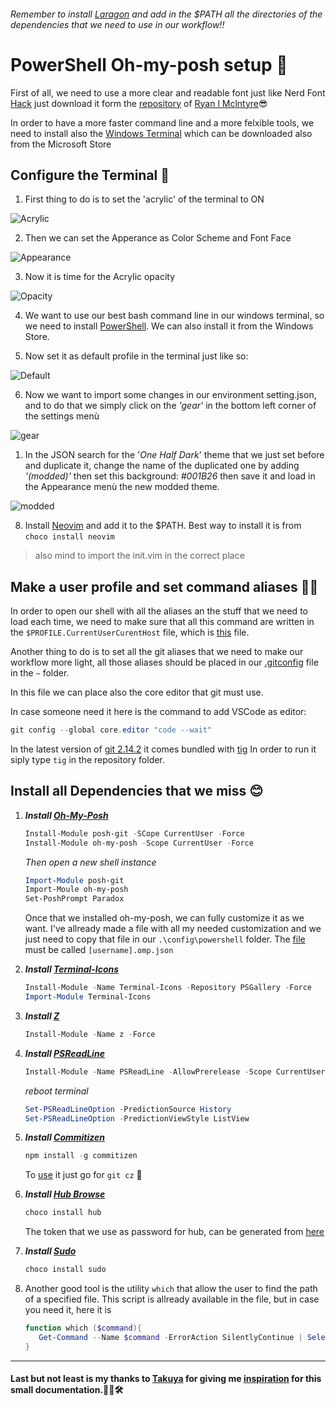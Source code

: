 ###### *Remember to install [Laragon](https://github.com/leokhoa/laragon) and add in the $PATH all the directories of the dependencies that we need to use in our workflow!!* 

# PowerShell Oh-my-posh setup 🍻
First of all, we need to use a more clear and readable font just like Nerd Font [Hack](https://github.com/ryanoasis/nerd-fonts/releases/download/v2.1.0/Hack.zip) just download it form the [repository](https://github.com/ryanoasis/nerd-fonts) of [Ryan l Mclntyre](https://github.com/ryanoasis)😎

In order to have a more faster command line and a more felxible tools, we need to install also the [Windows Terminal](https://github.com/microsoft/terminal) which can be downloaded also from the Microsoft Store

## Configure the Terminal 🧾
1. First thing to do is to set the 'acrylic' of the terminal to ON

![Acrylic](https://i.ibb.co/412Dkhc/Capture.png)

2. Then we can set the Apperance as Color Scheme and Font Face

![Appearance](https://i.ibb.co/mCNM4Sc/Capture.png)

3. Now it is time for the Acrylic opacity  

![Opacity](https://i.ibb.co/Wgd1pW9/Capture.png)

4. We want to use our best bash command line in our windows terminal, so we need to install [PowerShell](https://github.com/PowerShell/PowerShell/releases/tag/v7.2.2). We can also install it from the Windows Store.

5. Now set it as default profile in the terminal just like so:  

![Default](https://i.ibb.co/ggnmG95/Cattura.png)

6. Now we want to import some changes in our environment setting.json, and to do that we simply click on the _'gear'_ in the bottom left corner of the settings menù

![gear](https://i.ibb.co/hgDLdvx/Cattura.png)

1. In the JSON search for the '_One Half Dark_' theme that we just set before and duplicate it, change the name of the duplicated one by adding _'(modded)'_ then set this background: _#001B26_ then save it and load in the Appearance menù the new modded theme.

![modded](https://i.ibb.co/HK78bRs/Cattura.png)

8. Install [Neovim](https://github.com/neovim/neovim/wiki/Installing-Neovim) and add it to the $PATH. Best way to install it is from `choco install neovim`
> also mind to import the init.vim in the correct place

## Make a user profile and set command aliases 🐱‍💻
In order to open our shell with all the aliases an the stuff that we need to load each time, we need to make sure that all this command are written in the `$PROFILE.CurrentUserCurentHost` file, which is [this](https://github.com/MrZukasa/PowerShell-config/blob/main/Documents/PowerShell/Microsoft.PowerShell_profile.ps1) file.

Another thing to do is to set all the git aliases that we need to make our workflow more light, all those aliases should be placed in our [.gitconfig](https://github.com/MrZukasa/PowerShell-config/blob/main/.gitconfig) file in the `~` folder.

In this file we can place also the core editor that git must use.

In case someone need it here is the command to add VSCode as editor:
```PowerShell
git config --global core.editor "code --wait"
```
In the latest version of [git 2.14.2](https://git-scm.com/) it comes bundled with [tig](https://jonas.github.io/tig/INSTALL.html)
In order to run it siply type `tig` in the repository folder.

## Install all Dependencies that we miss 😊
1. **_Install [Oh-My-Posh](https://github.com/JanDeDobbeleer/oh-my-posh)_**
   ```PowerShell
   Install-Module posh-git -SCope CurrentUser -Force
   Install-Module oh-my-posh -Scope CurrentUser -Force
   ```
   *Then open a new shell instance*
   ```PowerShell
   Import-Module posh-git
   Import-Moule oh-my-posh
   Set-PoshPrompt Paradox
   ```
   Once that we installed oh-my-posh, we can fully customize it as we want.
   I've allready made a file with all my needed customization and we just need to copy that file in our `.\config\powershell` folder.
   The [file](https://github.com/MrZukasa/PowerShell-config/blob/main/.config/powershell/user.omp.json) must be called `[username].omp.json`

2. ***Install [Terminal-Icons](https://github.com/devblackops/Terminal-Icons)***
   ```PowerShell
   Install-Module -Name Terminal-Icons -Repository PSGallery -Force
   Import-Module Terminal-Icons
   ```

3. ***Install [Z](https://github.com/rupa/z)***
   ```PowerShell
   Install-Module -Name z -Force
   ```

4. ***Install [PSReadLine](https://github.com/PowerShell/PSReadLine)***
   ```PowerShell
   Install-Module -Name PSReadLine -AllowPrerelease -Scope CurrentUser -Force -SkipPublisherCheck
   ```
   _reboot terminal_
   ```PowerShell
   Set-PSReadLineOption -PredictionSource History
   Set-PSReadLineOption -PredictionViewStyle ListView
   ```

5. ***Install [Commitizen](https:/m/github.com/commitizen/cz-cli)***
   ```PowerShell
   npm install -g commitizen
   ```
   To [use](https://youtu.be/qKpY7t5m35k?t=617) it just go for `git cz` 🎇 

6. ***Install [Hub Browse](https://github.com/github/hub)***
   ```PowerShell
   choco install hub
   ```
   The token that we use as password for hub, can be generated from [here](https://github.com/settings/tokens)

7. ***Install [Sudo](https://community.chocolatey.org/packages/Sudo)***
   ```PowerShell
   choco install sudo
   ```

8. Another good tool is the utility `which` that allow the user to find the path of a specified file. This script is allready available in the file, but in case you need it, here it is
   ```PowerShell
   function which ($command){
      Get-Command --Name $command -ErrorAction SilentlyContinue | Select-Object -ExpandProperty Path -ErrorAction SilentlyContinue
   }
   ```
<hr>

#### Last but not least is my thanks to [Takuya](https://github.com/craftzdog?tab=repositories) for giving me [inspiration](https://youtu.be/5-aK2_WwrmM) for this small documentation.🐕‍🦺🛠️
